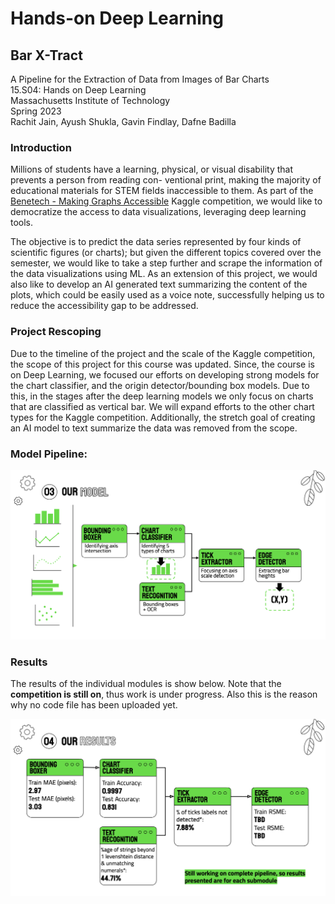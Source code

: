 # Hands-on Deep Learning

## Bar X-Tract

A Pipeline for the Extraction of Data from Images of Bar Charts <br>
15.S04: Hands on Deep Learning <br>
Massachusetts Institute of Technology <br>
Spring 2023 <br>
Rachit Jain, Ayush Shukla, Gavin Findlay, Dafne Badilla <br>


### Introduction
Millions of students have a learning, physical, or visual disability that prevents a person from reading con-
ventional print, making the majority of educational materials for STEM fields inaccessible to them. As part
of the [Benetech - Making Graphs Accessible](https://www.kaggle.com/competitions/benetech-making-graphs-accessible) Kaggle competition, we would like to democratize the access to data visualizations, leveraging deep learning tools.

The objective is to predict the data series represented by four kinds of scientific figures (or charts); but given the different topics covered over the semester, we would like to take a step further and scrape the information of the data visualizations using ML. As an extension of this project, we would also like to develop an AI generated text summarizing the content of the plots, which could be easily used as a voice note, successfully helping us to reduce the accessibility gap to be addressed.


### Project Rescoping
Due to the timeline of the project and the scale of the Kaggle competition, the scope of this project for this course was updated. Since, the course is on Deep Learning, we focused our efforts on developing strong models for the chart classifier, and the origin detector/bounding box models. Due to this, in the stages after the deep learning models we only focus on charts that are classified as vertical bar. We will expand efforts to the other chart types for the Kaggle competition. Additionally, the stretch goal of creating an AI model to text summarize the data was removed from the scope.

### Model Pipeline:

![Model Pipeline](https://github.com/rachit-0032/hands-on-DL/blob/main/15S04_Model_Pipeline.png)


### Results
The results of the individual modules is show below. Note that the **competition is still on**, thus work is under progress. Also this is the reason why no code file has been uploaded yet.

![Results](https://github.com/rachit-0032/hands-on-DL/blob/main/15S04_Results.png)
